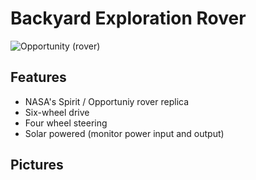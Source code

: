Backyard Exploration Rover
==========================

![Opportunity (rover)](https://upload.wikimedia.org/wikipedia/commons/f/f8/KSC-03PD-0786.jpg)

Features
--------

- NASA's Spirit / Opportuniy rover replica
- Six-wheel drive
- Four wheel steering
- Solar powered (monitor power input and output)

Pictures
--------
